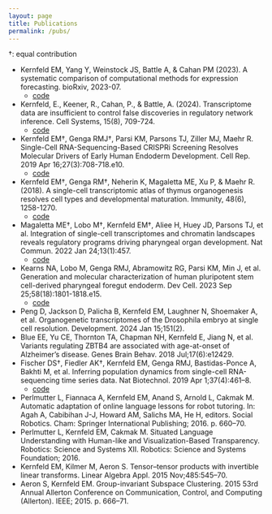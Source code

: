 ```yaml
---
layout: page
title: Publications
permalink: /pubs/
---
```


†: equal contribution

-  	Kernfeld EM, Yang Y, Weinstock JS, Battle A, & Cahan PM (2023). A systematic comparison of computational methods for expression forecasting. bioRxiv, 2023-07.
    - [code](https://github.com/ekernf01/perturbation_benchmarking)
- Kernfeld, E., Keener, R., Cahan, P., & Battle, A. (2024). Transcriptome data are insufficient to control false discoveries in regulatory network inference. Cell Systems, 15(8), 709-724.    
    - [code](https://github.com/ekernf01/knockoffs_paper)
- 	Kernfeld EM†, Genga RMJ†, Parsi KM, Parsons TJ, Ziller MJ, Maehr R. Single-Cell RNA-Sequencing-Based CRISPRi Screening Resolves Molecular Drivers of Early Human Endoderm Development. Cell Rep. 2019 Apr 16;27(3):708-718.e10.
    - [code](https://github.com/maehrlab/de_screen_analysis)
- Kernfeld EM†, Genga RM†, Neherin K, Magaletta ME, Xu P, & Maehr R. (2018). A single-cell transcriptomic atlas of thymus organogenesis resolves cell types and developmental maturation. Immunity, 48(6), 1258-1270.
    - [code](https://github.com/maehrlab/thymusatlasanalysis)
-  	Magaletta ME†, Lobo M†, Kernfeld EM†, Aliee H, Huey JD, Parsons TJ, et al. Integration of single-cell transcriptomes and chromatin landscapes reveals regulatory programs driving pharyngeal organ development. Nat Commun. 2022 Jan 24;13(1):457.
    - [code](https://github.com/maehrlab/pharyngeal_endoderm_development)
-  	Kearns NA, Lobo M, Genga RMJ, Abramowitz RG, Parsi KM, Min J, et al. Generation and molecular characterization of human pluripotent stem cell-derived pharyngeal foregut endoderm. Dev Cell. 2023 Sep 25;58(18):1801-1818.e15.
    - [code](https://github.com/maehrlab/cellmatch)
- 	Peng D, Jackson D, Palicha B, Kernfeld EM, Laughner N, Shoemaker A, et al. Organogenetic transcriptomes of the Drosophila embryo at single cell resolution. Development. 2024 Jan 15;151(2).
-  	Blue EE, Yu CE, Thornton TA, Chapman NH, Kernfeld E, Jiang N, et al. Variants regulating ZBTB4 are associated with age-at-onset of Alzheimer’s disease. Genes Brain Behav. 2018 Jul;17(6):e12429.
- 	Fischer DS†, Fiedler AK†, Kernfeld EM, Genga RMJ, Bastidas-Ponce A, Bakhti M, et al. Inferring population dynamics from single-cell RNA-sequencing time series data. Nat Biotechnol. 2019 Apr 1;37(4):461–8.
    - [code](https://github.com/theislab/pseudodynamics)
-  	Perlmutter L, Fiannaca A, Kernfeld EM, Anand S, Arnold L, Cakmak M. Automatic adaptation of online language lessons for robot tutoring. In: Agah A, Cabibihan J-J, Howard AM, Salichs MA, He H, editors. Social Robotics. Cham: Springer International Publishing; 2016. p. 660–70.
-  	Perlmutter L, Kernfeld EM, Cakmak M. Situated Language Understanding with Human-like and Visualization-Based Transparency. Robotics: Science and Systems XII. Robotics: Science and Systems Foundation; 2016.
-  	Kernfeld EM, Kilmer M, Aeron S. Tensor–tensor products with invertible linear transforms. Linear Algebra Appl. 2015 Nov;485:545–70.
-  	Aeron S, Kernfeld EM. Group-invariant Subspace Clustering. 2015 53rd Annual Allerton Conference on Communication, Control, and Computing (Allerton). IEEE; 2015. p. 666–71.

